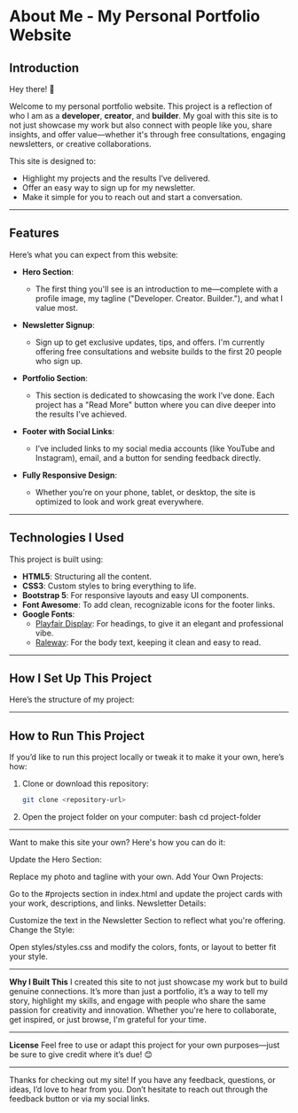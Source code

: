 # About Me - My Personal Portfolio Website

## **Introduction**
Hey there! 👋

Welcome to my personal portfolio website. This project is a reflection of who I am as a **developer**, **creator**, and **builder**. My goal with this site is to not just showcase my work but also connect with people like you, share insights, and offer value—whether it's through free consultations, engaging newsletters, or creative collaborations.

This site is designed to:
- Highlight my projects and the results I’ve delivered.
- Offer an easy way to sign up for my newsletter.
- Make it simple for you to reach out and start a conversation.

---

## **Features**
Here’s what you can expect from this website:

- **Hero Section**:
  - The first thing you'll see is an introduction to me—complete with a profile image, my tagline ("Developer. Creator. Builder."), and what I value most.
  
- **Newsletter Signup**:
  - Sign up to get exclusive updates, tips, and offers. I'm currently offering free consultations and website builds to the first 20 people who sign up.

- **Portfolio Section**:
  - This section is dedicated to showcasing the work I’ve done. Each project has a "Read More" button where you can dive deeper into the results I’ve achieved.

- **Footer with Social Links**:
  - I’ve included links to my social media accounts (like YouTube and Instagram), email, and a button for sending feedback directly.

- **Fully Responsive Design**:
  - Whether you’re on your phone, tablet, or desktop, the site is optimized to look and work great everywhere.

---

## **Technologies I Used**
This project is built using:
- **HTML5**: Structuring all the content.
- **CSS3**: Custom styles to bring everything to life.
- **Bootstrap 5**: For responsive layouts and easy UI components.
- **Font Awesome**: To add clean, recognizable icons for the footer links.
- **Google Fonts**:
  - [Playfair Display](https://fonts.google.com/specimen/Playfair+Display): For headings, to give it an elegant and professional vibe.
  - [Raleway](https://fonts.google.com/specimen/Raleway): For the body text, keeping it clean and easy to read.

---

## **How I Set Up This Project**
Here’s the structure of my project:


---

## **How to Run This Project**
If you’d like to run this project locally or tweak it to make it your own, here’s how:

1. Clone or download this repository:
   ```bash
   git clone <repository-url>
2. Open the project folder on your computer:
bash
cd project-folder

---

Want to make this site your own? Here's how you can do it:

Update the Hero Section:

Replace my photo and tagline with your own.
Add Your Own Projects:

Go to the #projects section in index.html and update the project cards with your work, descriptions, and links.
Newsletter Details:

Customize the text in the Newsletter Section to reflect what you're offering.
Change the Style:

Open styles/styles.css and modify the colors, fonts, or layout to better fit your style.

---

**Why I Built This**
I created this site to not just showcase my work but to build genuine connections. It’s more than just a portfolio, it’s a way to tell my story, highlight my skills, and engage with people who share the same passion for creativity and innovation. Whether you're here to collaborate, get inspired, or just browse, I'm grateful for your time.

---

**License**
Feel free to use or adapt this project for your own purposes—just be sure to give credit where it’s due! 😊

---

Thanks for checking out my site! If you have any feedback, questions, or ideas, I’d love to hear from you. Don’t hesitate to reach out through the feedback button or via my social links.
